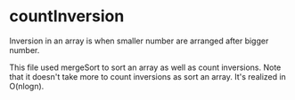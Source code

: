 countInversion
==============

Inversion in an array is when smaller number are arranged after bigger number.

This file used mergeSort to sort an array as well as count inversions. Note that it doesn't take more to count inversions as sort an array. It's realized in O(nlogn).

